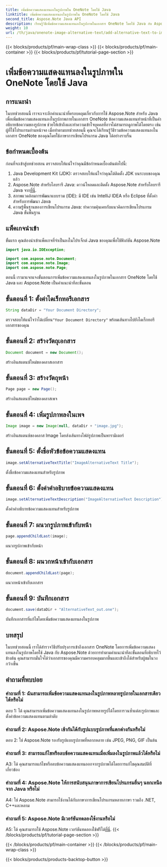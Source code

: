 ```yaml
---
title: เพิ่มข้อความแสดงแทนลงในรูปภาพใน OneNote โดยใช้ Java
linktitle: เพิ่มข้อความแสดงแทนลงในรูปภาพใน OneNote โดยใช้ Java
second_title: Aspose.Note Java API
description: เรียนรู้วิธีเพิ่มข้อความแสดงแทนลงในรูปภาพในเอกสาร OneNote โดยใช้ Java กับ Aspose.Note ซึ่งช่วยเพิ่มความสามารถในการเข้าถึงและการรวมกลุ่ม
weight: 10
url: /th/java/onenote-image-alternative-text/add-alternative-text-to-image/
---
```


{{< blocks/products/pf/main-wrap-class >}}
{{< blocks/products/pf/main-container >}}
{{< blocks/products/pf/tutorial-page-section >}}

# เพิ่มข้อความแสดงแทนลงในรูปภาพใน OneNote โดยใช้ Java

## การแนะนำ

ในบทช่วยสอนนี้ เราจะเจาะลึกคำแนะนำที่ครอบคลุมเกี่ยวกับการใช้ Aspose.Note สำหรับ Java เพื่อเพิ่มข้อความแสดงแทนลงในรูปภาพภายในเอกสาร OneNote ข้อความแสดงแทนทำหน้าที่เป็นคำอธิบายข้อความของรูปภาพ ช่วยให้เข้าถึงและทำความเข้าใจบุคคลที่อาจไม่สามารถดูภาพได้โดยตรง เช่น ผู้ที่ใช้โปรแกรมอ่านหน้าจอ เมื่อทำตามบทช่วยสอนนี้ คุณจะได้เรียนรู้วิธีรวมข้อความแสดงแทนลงในเอกสาร OneNote ของคุณโดยใช้ภาษาการเขียนโปรแกรม Java ได้อย่างราบรื่น

## ข้อกำหนดเบื้องต้น

ก่อนที่จะเข้าสู่บทช่วยสอน ตรวจสอบให้แน่ใจว่าคุณมีข้อกำหนดเบื้องต้นต่อไปนี้:

1. Java Development Kit (JDK): ตรวจสอบให้แน่ใจว่าคุณได้ติดตั้ง JDK บนระบบของคุณแล้ว
2.  Aspose.Note สำหรับไลบรารี Java: ดาวน์โหลดและติดตั้ง Aspose.Note สำหรับไลบรารี Java จาก[ที่นี่](https://releases.aspose.com/note/java/).
3. สภาพแวดล้อมการพัฒนาแบบรวม (IDE): มี IDE เช่น IntelliJ IDEA หรือ Eclipse ที่ตั้งค่าสำหรับการพัฒนา Java
4. ความรู้พื้นฐานของการเขียนโปรแกรม Java: ทำความคุ้นเคยกับแนวคิดการเขียนโปรแกรม Java ขั้นพื้นฐาน

## แพ็คเกจนำเข้า

ขั้นแรก คุณต้องนำเข้าแพ็คเกจที่จำเป็นลงในโปรเจ็กต์ Java ของคุณเพื่อใช้ฟังก์ชัน Aspose.Note

```java
import java.io.IOException;

import com.aspose.note.Document;
import com.aspose.note.Image;
import com.aspose.note.Page;
```

ตอนนี้ เรามาแจกแจงขั้นตอนการเพิ่มข้อความแสดงแทนลงในรูปภาพในเอกสาร OneNote โดยใช้ Java และ Aspose.Note เป็นคำแนะนำทีละขั้นตอน

## ขั้นตอนที่ 1: ตั้งค่าไดเร็กทอรีเอกสาร

```java
String dataDir = "Your Document Directory";
```

 ตรวจสอบให้แน่ใจว่าได้เปลี่ยน`"Your Document Directory"` พร้อมเส้นทางไปยังไดเร็กทอรีเอกสารของคุณ

## ขั้นตอนที่ 2: สร้างวัตถุเอกสาร

```java
Document document = new Document();
```

สร้างอินสแตนซ์ใหม่ของคลาสเอกสาร

## ขั้นตอนที่ 3: สร้างวัตถุหน้า

```java
Page page = new Page();
```

สร้างอินสแตนซ์ใหม่ของคลาสเพจ

## ขั้นตอนที่ 4: เพิ่มรูปภาพลงในเพจ

```java
Image image = new Image(null, dataDir + "image.jpg");
```

สร้างอินสแตนซ์ของคลาส Image โดยส่งเส้นทางไฟล์รูปภาพเป็นพารามิเตอร์

## ขั้นตอนที่ 5: ตั้งชื่อหัวข้อข้อความแสดงแทน

```java
image.setAlternativeTextTitle("ImageAlternativeText Title");
```

ตั้งชื่อข้อความแสดงแทนสำหรับรูปภาพ

## ขั้นตอนที่ 6: ตั้งค่าคำอธิบายข้อความแสดงแทน

```java
image.setAlternativeTextDescription("ImageAlternativeText Description");
```

ตั้งค่าคำอธิบายข้อความแสดงแทนสำหรับรูปภาพ

## ขั้นตอนที่ 7: ผนวกรูปภาพเข้ากับหน้า

```java
page.appendChildLast(image);
```

ผนวกรูปภาพเข้ากับหน้า

## ขั้นตอนที่ 8: ผนวกหน้าเข้ากับเอกสาร

```java
document.appendChildLast(page);
```

ผนวกหน้าเข้ากับเอกสาร

## ขั้นตอนที่ 9: บันทึกเอกสาร

```java
document.save(dataDir + "AlternativeText_out.one");
```

บันทึกเอกสารที่แก้ไขโดยเพิ่มข้อความแสดงแทนลงในรูปภาพ

## บทสรุป

ในบทช่วยสอนนี้ เราได้สำรวจวิธีปรับปรุงการเข้าถึงเอกสาร OneNote โดยการเพิ่มข้อความแสดงแทนลงในรูปภาพโดยใช้ Java กับ Aspose.Note ด้วยการทำตามคำแนะนำทีละขั้นตอนที่อธิบายไว้ข้างต้น คุณสามารถมั่นใจได้ว่าเอกสารของคุณมีความครอบคลุมมากขึ้นและเข้าถึงได้สำหรับผู้ชมในวงกว้างขึ้น

## คำถามที่พบบ่อย

### คำถามที่ 1: ฉันสามารถเพิ่มข้อความแสดงแทนลงในรูปภาพหลายรูปภายในเอกสารเดียวได้หรือไม่

ตอบ 1: ได้ คุณสามารถเพิ่มข้อความแสดงแทนลงในรูปภาพหลายรูปได้โดยการวนซ้ำแต่ละรูปภาพและตั้งค่าข้อความแสดงแทนตามลำดับ

### คำถามที่ 2: Aspose.Note เข้ากันได้กับรูปแบบรูปภาพที่แตกต่างกันหรือไม่

ตอบ 2: ใช่ Aspose.Note รองรับรูปแบบรูปภาพที่หลากหลาย เช่น JPEG, PNG, GIF เป็นต้น

### คำถามที่ 3: สามารถแก้ไขหรือลบข้อความแสดงแทนเมื่อเพิ่มลงในรูปภาพแล้วได้หรือไม่

A3: ได้ คุณสามารถแก้ไขหรือลบข้อความแสดงแทนออกจากรูปภาพได้โดยการแก้ไขคุณสมบัติที่เกี่ยวข้อง

### คำถามที่ 4: Aspose.Note ให้การสนับสนุนภาษาการเขียนโปรแกรมอื่นๆ นอกเหนือจาก Java หรือไม่

A4: ใช่ Aspose.Note สามารถใช้งานได้กับภาษาการเขียนโปรแกรมหลายภาษา รวมถึง .NET, C++และหลาม

### คำถามที่ 5: Aspose.Note มีเวอร์ชันทดลองใช้งานหรือไม่

 A5: ได้ คุณสามารถใช้ Aspose.Note เวอร์ชันทดลองใช้ฟรีได้[ที่นี่](https://releases.aspose.com/).
{{< /blocks/products/pf/tutorial-page-section >}}

{{< /blocks/products/pf/main-container >}}
{{< /blocks/products/pf/main-wrap-class >}}

{{< blocks/products/products-backtop-button >}}
